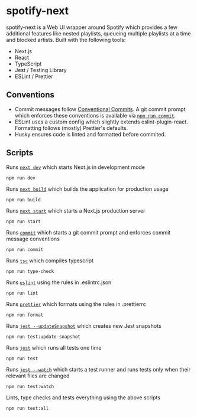 # spotify-next

spotify-next is a Web UI wrapper around Spotify which provides a few additional features like nested playlists, queueing multiple playlists at a time and blocked artists. Built with the following tools:

- Next.js
- React
- TypeScript
- Jest / Testing Library
- ESLint / Prettier

## Conventions

- Commit messages follow [Conventional Commits](https://www.conventionalcommits.org/en/v1.0.0/). A git commit prompt which enforces these conventions is available via [`npm run commit`](https://commitlint.js.org/#/).
- ESLint uses a custom config which slightly extends eslint-plugin-react. Formatting follows (mostly) Prettier's defaults.
- Husky ensures code is linted and formatted before commited.

## Scripts

Runs [`next dev`](https://nextjs.org/docs/api-reference/cli#development) which starts Next.js in development mode

```
npm run dev
```

Runs [`next build`](https://nextjs.org/docs/api-reference/cli#build) which builds the application for production usage

```
npm run build
```

Runs [`next start`](https://nextjs.org/docs/api-reference/cli#production) which starts a Next.js production server

```
npm run start
```

Runs [`commit`](https://commitlint.js.org/#/reference-prompt) which starts a git commit prompt and enforces commit message conventions

```
npm run commit
```

Runs [`tsc`](https://www.typescriptlang.org/docs/handbook/compiler-options.html) which compiles typescript

```
npm run type-check
```

Runs [`eslint`](https://eslint.org/docs/user-guide/command-line-interface) using the rules in .eslintrc.json

```
npm run lint
```

Runs [`prettier`](https://prettier.io/docs/en/cli.html) which formats using the rules in .prettierrc

```
npm run format
```

Runs [`jest --updateSnapshot`](https://jestjs.io/docs/snapshot-testing) which creates new Jest snapshots

```
npm run test:update-snapshot
```

Runs [`jest`](https://jestjs.io/docs/cli) which runs all tests one time

```
npm run test
```

Runs [`jest --watch`](https://jestjs.io/docs/cli#--watch) which starts a test runner and runs tests only when their relevant files are changed

```
npm run test:watch
```

Lints, type checks and tests everything using the above scripts

```
npm run test:all
```
